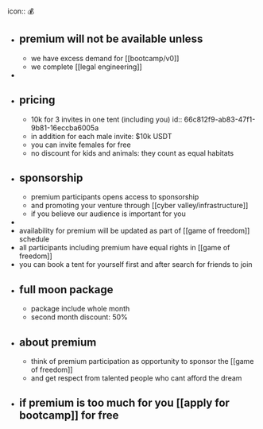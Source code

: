 icon:: 💰

- ## premium will not be available unless
	- we have excess demand for [[bootcamp/v0]]
	- we complete [[legal engineering]]
-
- ## pricing
	- 10k for 3 invites in one tent (including you)
	  id:: 66c812f9-ab83-47f1-9b81-16eccba6005a
	- in addition for each male invite: $10k USDT
	- you can invite females for free
	- no discount for kids and animals: they count as equal habitats
- ## sponsorship
	- premium participants opens access to sponsorship
	- and promoting your venture through [[cyber valley/infrastructure]]
	- if you believe our audience is important for you
-
- availability for premium will be updated as part of [[game of freedom]] schedule
- all participants including premium have equal rights in [[game of freedom]]
- you can book a tent for yourself first and after search for friends to join
- ## full moon package
	- package include whole month
	- second month discount: 50%
- ## about premium
	- think of premium participation as opportunity to sponsor the [[game of freedom]]
	- and get respect from talented people who cant afford the dream
- ## if premium is too much for you [[apply for bootcamp]] for free